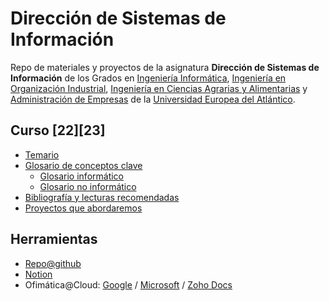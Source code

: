 # Dirección de Sistemas de Información

Repo de materiales y proyectos de la asignatura **Dirección de Sistemas de Información** de los Grados en [Ingeniería Informática](https://www.uneatlantico.es/escuela-politecnica-superior/estudios-grado-oficial-en-ingenieria-informatica), [Ingeniería en Organización Industrial](), [Ingeniería en Ciencias Agrarias y Alimentarias]() y [Administración de Empresas]() de la [Universidad Europea del Atlántico](https://www.uneatlantico.es). 

## Curso [22][23]

* [Temario](./temario/README.md)
* [Glosario de conceptos clave](./temario/glosario.md)
    * [Glosario informático](./temario/glosarioInformatico.md)
    * [Glosario no informático](./temario/glosarioNoInformatico.md)
* [Bibliografía y lecturas recomendadas](./temario/lecturasBibliografia.md)
* [Proyectos que abordaremos](docs/proyectos.md)

## Herramientas

* [Repo@github](https://github.com/mmasias)
* [Notion](https://www.notion.so)
* Ofimática@Cloud: [Google](https://drive.google.com/) / [Microsoft](https://www.office.com/?auth=1) / [Zoho Docs](https://workdrive.zoho.eu/home)

